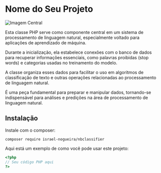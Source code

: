 # Nome do Seu Projeto

![Imagem Central](link_para_sua_imagem)

  Esta classe PHP serve como componente central em um sistema 
  de processamento de linguagem natural, especialmente voltado 
  para aplicações de aprendizado de máquina. 
  
  Durante a inicialização, ela estabelece conexões com o banco de dados 
  para recuperar informações essenciais, como palavras proibidas (stop words) 
  e categorias usadas no treinamento do modelo. 
  
  A classe organiza esses dados para facilitar o uso em algoritmos 
  de classificação de texto e outras operações relacionadas 
  ao processamento de linguagem natural.
  
  É uma peça fundamental para preparar e manipular dados, 
  tornando-se indispensável para análises e predições 
  na área de processamento de linguagem natural.

## Instalação

Instale com o composer:

```
composer require israel-nogueira/nbclassifier

```

Aqui está um exemplo de como você pode usar este projeto:

```php
<?php
// Seu código PHP aqui
?>
